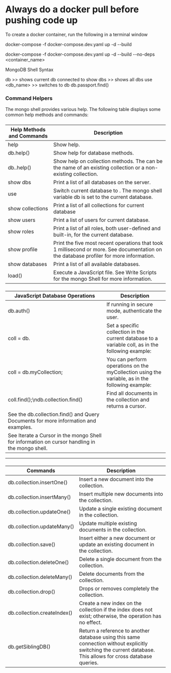 <h1>Always do a docker pull before pushing code up</h1>

To create a docker container, run the following in a terminal window

docker-compose -f docker-compose.dev.yaml up -d --build


docker-compose -f docker-compose.dev.yaml up -d --build --no-deps <container_name>


MongoDB Shell Syntax

db >> shows current db connected to
show dbs >> shows all dbs
use <db_name> >> switches to db
db.passport.find()

<h3>Command Helpers</h3>
The mongo shell provides various help. The following table displays some common help methods and commands:

###
| Help Methods and Commands	|Description|
--------------------|--------------------
|help	|Show help.|
|db.help()	|Show help for database methods.|
|db.<collection>.help()	|Show help on collection methods. The <collection> can be the name of an existing collection or a non-existing collection.|
|show dbs	|Print a list of all databases on the server.|
|use <db>	|Switch current database to <db>. The mongo shell variable db is set to the current database.|
|show collections	|Print a list of all collections for current database|
|show users	|Print a list of users for current database.|
|show roles	|Print a list of all roles, both user-defined and built-in, for the current database.|
|show profile	|Print the five most recent operations that took 1 millisecond or more. See documentation on the database profiler for more information.|
|show databases	|Print a list of all available databases.|
|load()	|Execute a JavaScript file. See Write Scripts for the mongo Shell for more information.|

###
|JavaScript Database Operations	|Description|
----------------------|----------------------
|db.auth()	|If running in secure mode, authenticate the user.|
|coll = db.<collection> |Set a specific collection in the current database to a variable coll, as in the following example:|
|coll = db.myCollection;|You can perform operations on the myCollection using the variable, as in the following example:|
|coll.find();\ndb.collection.find()|Find all documents in the collection and returns a cursor.|
|See the db.collection.find() and Query Documents for more information and examples.|
|See Iterate a Cursor in the mongo Shell for information on cursor handling in the mongo shell.|

------------------------------
###
| Commands | Description |                     
------------- | -------------
|db.collection.insertOne() |	Insert a new document into the collection.|
|db.collection.insertMany()	|Insert multiple new documents into the collection.|
|db.collection.updateOne()	|Update a single existing document in the collection.|
|db.collection.updateMany()	|Update multiple existing documents in the collection.|
|db.collection.save()	|Insert either a new document or update an existing document in the collection.|
|db.collection.deleteOne()	|Delete a single document from the collection.|
|db.collection.deleteMany()	|Delete documents from the collection.|
|db.collection.drop()	|Drops or removes completely the collection.|
|db.collection.createIndex()	|Create a new index on the collection if the index does not exist; otherwise, the operation has no effect.|
|db.getSiblingDB()	|Return a reference to another database using this same connection without explicitly switching the current database. This allows for cross database queries.|
